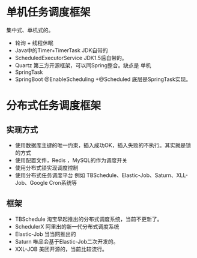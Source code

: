 
# 单机任务调度框架
集中式、单机式的。
- 轮询 + 线程休眠
- Java中的Timer+TimerTask JDK自带的
- ScheduledExecutorService JDK1.5后自带的。
- Quartz 第三方开源框架，可以同Spring整合。缺点是 单机
- SpringTask 
- SpringBoot @EnableScheduling +@Scheduled 底层是SpringTask实现。


# 分布式任务调度框架
## 实现方式
- 使用数据库主键的唯一约束，插入成功OK，插入失败的不执行。其实就是锁的方式
- 使用配置文件，Redis ，MySQL的作为调度开关
- 使用分布式锁实现调度控制
- 使用分布式任务调度平台 例如 TBSchedule、Elastic-Job、Saturn、XLL-Job、Google Cron系统等
## 框架
- TBSchedule
淘宝早起推出的分布式调度系统，当前不更新了。
- SchedulerX
阿里出的新一代分布式调度系统
- Elastic-Job
当当网推出的
- Saturn
唯品会基于Elastic-Job二次开发的。
- XXL-JOB
美团开源的，当前比较流行。
